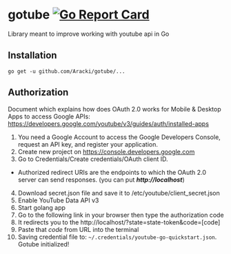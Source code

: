 # gotube  [![Go Report Card](https://goreportcard.com/badge/github.com/aracki/gotube)](https://goreportcard.com/report/github.com/aracki/gotube)
Library meant to improve working with youtube api in Go 

## Installation
`go get -u github.com/Aracki/gotube/...`

## Authorization

Document which explains how does OAuth 2.0 works for Mobile & Desktop Apps to access Google APIs: https://developers.google.com/youtube/v3/guides/auth/installed-apps

1. You need a Google Account to access the Google Developers Console, request an API key, and register your application.
2. Create new project on https://console.developers.google.com 
3. Go to Credentials/Create credentials/OAuth client ID.
- Authorized redirect URIs are the endpoints to which the OAuth 2.0 server can send responses. (you can put ***http://localhost***)
4. Download secret.json file and save it to /etc/youtube/client_secret.json
5. Enable YouTube Data API v3
6. Start golang app
7. Go to the following link in your browser then type the authorization code  
8. It redirects you to the http://localhost/?state=state-token&code=[code]
9. Paste that *code* from URL into the terminal
10. Saving credential file to: `~/.credentials/youtube-go-quickstart.json`. Gotube initialized!
  
